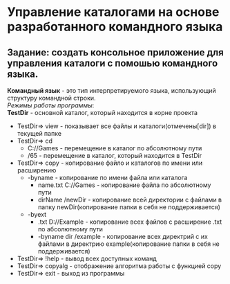# Управление каталогами на основе разработанного командного языка  
## Задание: создать консольное приложение для управления каталоги с помошью командного языка.  
**Командный язык** - это тип интерпретируемого языка, использующий структуру командной строки.  
_Режимы работы программы_:  
**TestDir** - основной каталог, который находится в корне проекта  
* TestDir=> view - показывает все файлы и каталоги(отмечены[dir]) в текущей папке  
* TestDir=> cd
   - C://Games - перемещение в каталог по абсолютному пути       
   - /65 - перемещение в каталог, который находится в TestDir
* TestDir=> copy - копирование файло и каталогов по имени или расширению
     - -byname - копирование по имени файла или каталога
          - name.txt C://Games - копирование файла по абсолютному пути
          - dirName /newDir - копирование всей директории с файлами в папку newDir(копирование папки в себя не поддерживается)
     - -byext
          - .txt D://Example - копирование всех файлов с расширение .txt по абсолютному пути
          - -byname dir /example - копирование всех директрий с их файлами в директрию example(копирование папки в себя не поддерживается)
* TestDir=> !help - вывод всех доступных команд
* TestDir=> copyalg - отображение алгоритма работы с функцией copy
* TestDir=> exit - выход из программы

